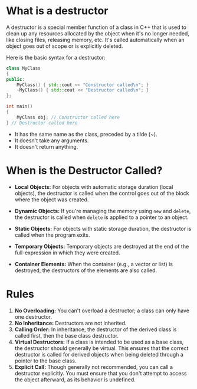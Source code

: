 # What is a destructor

A destructor is a special member function of a class in C++ that is used to clean up any resources allocated by the object when it's no longer needed, like closing files, releasing memory, etc. It's called automatically when an object goes out of scope or is explicitly deleted.

Here is the basic syntax for a destructor:

```c++
class MyClass 
{
public:
    MyClass() { std::cout << "Constructor called\n"; }
    ~MyClass() { std::cout << "Destructor called\n"; }
};

int main() 
{
    MyClass obj; // Constructor called here
} // Destructor called here
```

- It has the same name as the class, preceded by a tilde (~).
- It doesn't take any arguments.
- It doesn't return anything.
# When is the Destructor Called?

- **Local Objects:** For objects with automatic storage duration (local objects), the destructor is called when the control goes out of the block where the object was created.

- **Dynamic Objects:** If you're managing the memory using `new` and `delete`, the destructor is called when `delete` is applied to a pointer to an object.

- **Static Objects:** For objects with static storage duration, the destructor is called when the program exits.

- **Temporary Objects:** Temporary objects are destroyed at the end of the full-expression in which they were created.

- **Container Elements:** When the container (e.g., a vector or list) is destroyed, the destructors of the elements are also called.
# Rules

1. **No Overloading:** You can't overload a destructor; a class can only have one destructor.
2. **No Inheritance:** Destructors are not inherited.
3. **Calling Order:** In inheritance, the destructor of the derived class is called first, then the base class destructor.
4. **Virtual Destructors:** If a class is intended to be used as a base class, the destructor should generally be virtual. This ensures that the correct destructor is called for derived objects when being deleted through a pointer to the base class.
5. **Explicit Call:** Though generally not recommended, you can call a destructor explicitly. You must ensure that you don't attempt to access the object afterward, as its behavior is undefined.